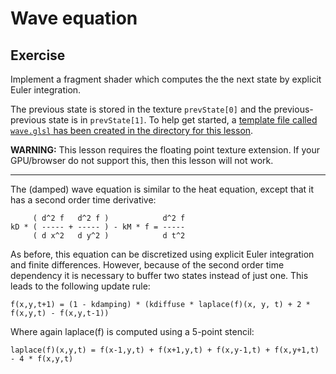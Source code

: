 # Wave equation

## Exercise

Implement a fragment shader which computes the the next state by explicit Euler integration.

The previous state is stored in the texture `prevState[0]` and the previous-previous state is in `prevState[1]`. To help get started, a <a href="/open/wave" target="_blank">template file called `wave.glsl` has been created in the directory for this lesson</a>.

<span class="warn">**WARNING:**</span> This lesson requires the floating point texture extension. If your GPU/browser do not support this, then this lesson will not work.

***

The (damped) wave equation is similar to the heat equation, except that it has a second order time derivative:

```
     ( d^2 f   d^2 f )            d^2 f
kD * ( ----- + ----- ) - kM * f = -----
     ( d x^2   d y^2 )            d t^2
```

As before, this equation can be discretized using explicit Euler integration and finite differences.  However, because of the second order time dependency it is necessary to buffer two states instead of just one. This leads to the following update rule:

```
f(x,y,t+1) = (1 - kdamping) * (kdiffuse * laplace(f)(x, y, t) + 2 * f(x,y,t) - f(x,y,t-1))
```

Where again laplace(f) is computed using a 5-point stencil:

```
laplace(f)(x,y,t) = f(x-1,y,t) + f(x+1,y,t) + f(x,y-1,t) + f(x,y+1,t) - 4 * f(x,y,t)
```
